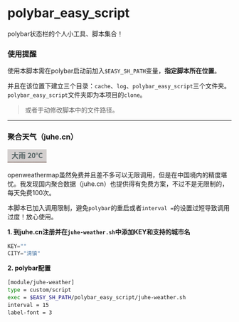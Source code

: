# polybar_easy_script

polybar状态栏的个人小工具、脚本集合！

### 使用提醒

使用本脚本需在polybar启动前加入`$EASY_SH_PATH`变量，**指定脚本所在位置**。

并且在该位置下建立三个目录：`cache`、`log`、`polybar_easy_script`三个文件夹。`polybar_easy_script`文件夹即为本项目的`clone`。

> 或者手动修改脚本中的文件路径。

---

### 聚合天气（juhe.cn）

![image-20210701230913797](README.assets/image-20210701230913797.png)

openweathermap虽然免费并且差不多可以无限调用，但是在中国境内的精度堪忧。我发现国内聚合数据（juhe.cn）也提供得有免费方案，不过不是无限制的，每天免费100次。

本脚本已加入调用限制，避免`polybar`的重启或者`interval =`的设置过短导致调用过度！放心使用。

**1. 到juhe.cn注册并在`juhe-weather.sh`中添加KEY和支持的城市名**

```js
KEY=""
CITY="清镇"
```

**2. polybar配置**

```sh
[module/juhe-weather]
type = custom/script
exec = $EASY_SH_PATH/polybar_easy_script/juhe-weather.sh
interval = 15
label-font = 3
```

